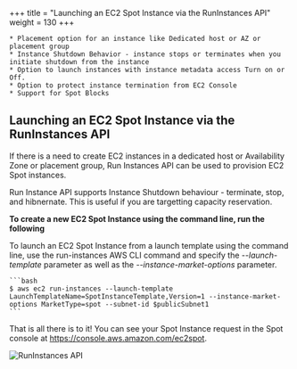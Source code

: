 +++
title = "Launching an EC2 Spot Instance via the RunInstances API"
weight = 130
+++

    * Placement option for an instance like Dedicated host or AZ or placement group
    * Instance Shutdown Behavior - instance stops or terminates when you initiate shutdown from the instance
    * Option to launch instances with instance metadata access Turn on or Off.
    * Option to protect instance termination from EC2 Console
    * Support for Spot Blocks


## Launching an EC2 Spot Instance via the RunInstances API

If there is a need to create EC2 instances in a dedicated host or Availability Zone or placement group, Run Instances API can be used to provision EC2 Spot instances. 

Run Instance API supports Instance Shutdown behaviour - terminate, stop, and hibnernate. This is useful if you are targetting capacity reservation.

**To create a new EC2 Spot Instance using the command line, run the following**

To launch an EC2 Spot Instance from a launch template using the command
line, use the run-instances AWS CLI command and specify the
*--launch-template* parameter as well as the *--instance-market-options*
parameter.

    ```bash
    $ aws ec2 run-instances --launch-template LaunchTemplateName=SpotInstanceTemplate,Version=1 --instance-market-options MarketType=spot --subnet-id $publicSubnet1
    ```

That is all there is to it\! You can see your Spot Instance request in
the Spot console at <https://console.aws.amazon.com/ec2spot>.

![RunInstances API](/images/launching_ec2_spot_instances/runinstances_api_image_1.png)
